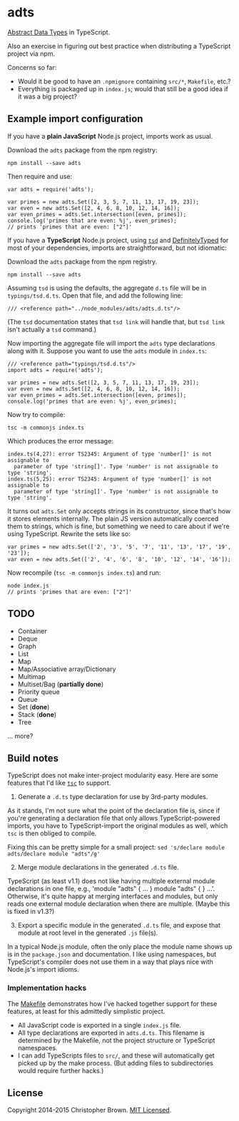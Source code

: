 # adts

[Abstract Data Types](http://en.wikipedia.org/wiki/Abstract_data_type) in TypeScript.

Also an exercise in figuring out best practice when distributing a TypeScript project via npm.

Concerns so far:

* Would it be good to have an `.npmignore` containing `src/*`, `Makefile`, etc.?
* Everything is packaged up in `index.js`; would that still be a good idea if it was a big project?


## Example import configuration

If you have a **plain JavaScript** Node.js project, imports work as usual.

Download the `adts` package from the npm registry:

    npm install --save adts

Then require and use:

    var adts = require('adts');

    var primes = new adts.Set([2, 3, 5, 7, 11, 13, 17, 19, 23]);
    var even = new adts.Set([2, 4, 6, 8, 10, 12, 14, 16]);
    var even_primes = adts.Set.intersection([even, primes]);
    console.log('primes that are even: %j', even_primes);
    // prints 'primes that are even: ["2"]'


If you have a **TypeScript** Node.js project, using [`tsd`](http://definitelytyped.org/tsd/) and [DefinitelyTyped](http://definitelytyped.org/) for most of your dependencies, imports are straightforward, but not idiomatic:

Download the `adts` package from the npm registry.

    npm install --save adts

Assuming `tsd` is using the defaults, the aggregate `d.ts` file will be in `typings/tsd.d.ts`. Open that file, and add the following line:

    /// <reference path="../node_modules/adts/adts.d.ts"/>

(The `tsd` documentation states that `tsd link` will handle that, but `tsd link` isn't actually a `tsd` command.)

Now importing the aggregate file will import the `adts` type declarations along with it.
Suppose you want to use the `adts` module in `index.ts`:

    /// <reference path="typings/tsd.d.ts"/>
    import adts = require('adts');

    var primes = new adts.Set([2, 3, 5, 7, 11, 13, 17, 19, 23]);
    var even = new adts.Set([2, 4, 6, 8, 10, 12, 14, 16]);
    var even_primes = adts.Set.intersection([even, primes]);
    console.log('primes that are even: %j', even_primes);

Now try to compile:

    tsc -m commonjs index.ts

Which produces the error message:

    index.ts(4,27): error TS2345: Argument of type 'number[]' is not assignable to
      parameter of type 'string[]'. Type 'number' is not assignable to type 'string'.
    index.ts(5,25): error TS2345: Argument of type 'number[]' is not assignable to
      parameter of type 'string[]'. Type 'number' is not assignable to type 'string'.

It turns out `adts.Set` only accepts strings in its constructor, since that's how it stores elements internally.
The plain JS version automatically coerced them to strings, which is fine, but something we need to care about if we're using TypeScript.
Rewrite the sets like so:

    var primes = new adts.Set(['2', '3', '5', '7', '11', '13', '17', '19', '23']);
    var even = new adts.Set(['2', '4', '6', '8', '10', '12', '14', '16']);

Now recompile (`tsc -m commonjs index.ts`) and run:

    node index.js
    // prints 'primes that are even: ["2"]'


## TODO

- Container
- Deque
- Graph
- List
- Map
- Map/Associative array/Dictionary
- Multimap
- Multiset/Bag (**partially done**)
- Priority queue
- Queue
- Set (**done**)
- Stack (**done**)
- Tree

... more?


## Build notes

TypeScript does not make inter-project modularity easy. Here are some features that I'd like [`tsc`](https://github.com/Microsoft/TypeScript) to support.

1. Generate a `.d.ts` type declaration for use by 3rd-party modules.

  As it stands, I'm not sure what the point of the declaration file is, since if you're generating a declaration file that only allows TypeScript-powered imports, you have to TypeScript-import the original modules as well, which `tsc` is then obliged to compile.

  Fixing this can be pretty simple for a small project: `sed 's/declare module adts/declare module "adts"/g'`

2. Merge module declarations in the generated `.d.ts` file.

  TypeScript (as least v1.1) does not like having multiple external module declarations in one file, e.g., 'module "adts" { ... } module "adts" { } ...'. Otherwise, it's quite happy at merging interfaces and modules, but only reads one external module declaration when there are multiple. (Maybe this is fixed in v1.3?)

3. Export a specific module in the generated `.d.ts` file, and expose that module at root level in the generated `.js` file(s).

  In a typical Node.js module, often the only place the module name shows up is in the `package.json` and documentation. I like using namespaces, but TypeScript's compiler does not use them in a way that plays nice with Node.js's import idioms.


### Implementation hacks

The [Makefile](Makefile) demonstrates how I've hacked together support for these features, at least for this admittedly simplistic project.

* All JavaScript code is exported in a single `index.js` file.
* All type declarations are exported in `adts.d.ts`.
  This filename is determined by the Makefile, not the project structure or TypeScript namespaces.
* I can add TypeScripts files to `src/`, and these will automatically get picked up by the make process.
  (But adding files to subdirectories would require further hacks.)


## License

Copyright 2014-2015 Christopher Brown. [MIT Licensed](http://opensource.org/licenses/MIT).
